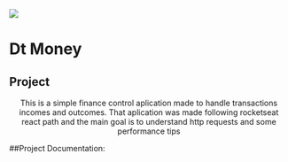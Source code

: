 <img src="https://img.shields.io/badge/:badgeContent?style=flat&logo=npm&logoColor=%232C92D2&label=React&labelColor=%23fff&color=%23000"/>

# Dt Money

## Project

<p align="center">
  This is a simple finance control aplication made to handle transactions incomes and outcomes.
  That aplication was made following rocketseat react path and the main goal is to understand http requests and some
  performance tips
</p>

##Project Documentation:

